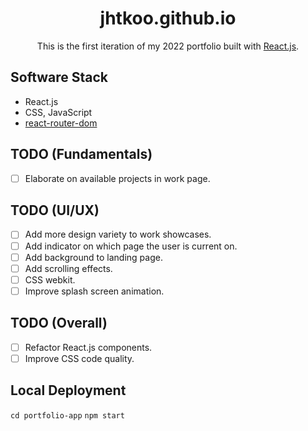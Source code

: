 <h1 align="center">jhtkoo.github.io</h1>
<p align="center">This is the first iteration of my 2022 portfolio built with <a href="https://reactjs.org" target="_blank">React.js</a>.</p>

## Software Stack
- React.js
- CSS, JavaScript
- [react-router-dom](https://github.com/remix-run/react-router/tree/main/packages/react-router-dom)

## TODO (Fundamentals)
- [ ] Elaborate on available projects in work page.

## TODO (UI/UX)
- [ ] Add more design variety to work showcases.
- [ ] Add indicator on which page the user is current on.
- [ ] Add background to landing page.
- [ ] Add scrolling effects.
- [ ] CSS webkit.
- [ ] Improve splash screen animation.

## TODO (Overall)
- [ ] Refactor React.js components.
- [ ] Improve CSS code quality.

## Local Deployment
```cd portfolio-app```
```npm start```